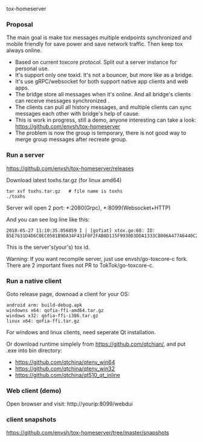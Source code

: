 
 tox-homeserver

### Proposal

The main goal is make tox messages multiple endpoints synchronized and mobile friendly for save power and save network traffic. Then keep tox always online.

* Based on current toxcore protocol. Split out a server instance for personal use.
* It's support only one toxid. It's not a bouncer, but more like as a bridge.
* It's use gRPC/websocket for both support native app clients and web apps.
* The bridge store all messages when it's online. And all bridge's clients can receive messages synchronized .
* The clients can pull all history messages, and multiple clients can sync messages each other with bridge's help of cause.
* This is work in progress, still a demo, anyone interesting can take a look:
https://github.com/envsh/tox-homeserver
* The problem is now the group is temporary, there is not good way to merge group messages after recreate group.


### Run a server

https://github.com/envsh/tox-homeserver/releases

Download latest toxhs.tar.gz (for linux amd64)

    tar xvf toxhs.tar.gz   # file name is toxhs
    ./toxhs
    
Server will open 2 port: *:2080(Grpc), *:8099(Websocket+HTTP)

And you can see log line like this:
    
    2018-05-27 11:10:35.056859 I | [gofiat] xtox.go:68: ID: B5E7631D4D6C0EC0581B9DA34F431F0F2FAB8D115F9930D3DDA1333C8006A477A6440C224DD8

This is the server's(your's) tox id.

Warning: If you want recompile server, just use envsh/go-toxcore-c fork. There are 2 important fixes not PR to TokTok/go-toxcore-c.

### Run a native client

Goto release page, downoad a client for your OS:

    android arm: build-debug.apk
    windowns x64: qofia-ffi-amd64.tar.gz
    windows x32: qofia-ffi-i386.tar.gz
    linux x64: qofia-ffi.tar.gz
    
For windows and linux clients, need seperate Qt installation.

Or download runtime simplely from https://github.com/qtchian/, and put .exe into bin directory:

* https://github.com/qtchina/qtenv_win64
* https://github.com/qtchina/qtenv_win32
* https://github.com/qtchina/qt510_qt_inline


### Web client (demo)

Open browser and visit: http://yourip:8099/webdui

### client snapshots

https://github.com/envsh/tox-homeserver/tree/master/snapshots

